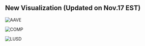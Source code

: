 ## New  Visualization (Updated on Nov.17 EST)

![AAVE](https://github.com/yutongquan/portfolio/blob/main/code/image/figure%201.png)

![COMP](https://github.com/yutongquan/portfolio/blob/main/code/image/figure%202.png)

![LUSD](https://github.com/yutongquan/portfolio/blob/main/code/image/figure%203.png)
